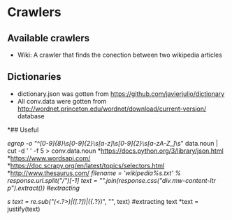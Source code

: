 # Crawlers

## Available crawlers

* Wiki: A crawler that finds the conection between two wikipedia articles

## Dictionaries

* dictionary.json was gotten from https://github.com/javierjulio/dictionary
* All conv.data were gotten from http://wordnet.princeton.edu/wordnet/download/current-version/ database

*## Useful

*egrep -o "^[0-9]{8}\s[0-9]{2}\s[a-z]\s[0-9]{2}\s[a-zA-Z_]*\s" data.noun | cut -d ' ' -f 5 > conv.data.noun
*https://docs.python.org/3/library/json.html
*https://www.wordsapi.com/
*https://doc.scrapy.org/en/latest/topics/selectors.html
*http://www.thesaurus.com/
*filename = 'wikipedia%s.txt' % response.url.split("/")[-1]
*text = "".join(response.css("div.mw-content-ltr p").extract())  #extracting <p>s
*text = re.sub("(<.*?>)|(\[.*?\])|(\{.*?\})", "", text) #extracting text
*text = justify(text)

